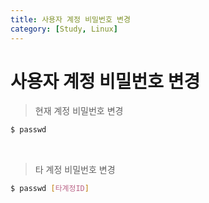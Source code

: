 ```yaml
---
title: 사용자 계정 비밀번호 변경
category: [Study, Linux]
---
```


# 사용자 계정 비밀번호 변경

> 현재 계정 비밀번호 변경

```bash
$ passwd
```
 
<br>

> 타 계정 비밀번호 변경

```bash
$ passwd [타계정ID]
```